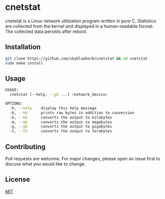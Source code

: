 # cnetstat

cnetstat is a Linux network utilization program written in pure C.
Statistics are collected from the kernel and displayed in a human-readable format.
The collected data persists after reboot.

## Installation

```bash
git clone https://github.com/skyblueborb/cnetstat && cd cnetstat
sudo make install
```
## Usage

```bash
USAGE:
  cnetstat [--help, --gb ...] <network_device>

OPTIONS:
  -h, --help    display this help message
  -b, --kb      prints raw bytes in addition to conversion
  -k, --kb      converts the output to kilobytes
  -m, --mb      converts the output to megabytes
  -g, --gb      converts the output to gigabytes
  -t, --tb      converts the output to terabytes
```

## Contributing
Pull requests are welcome. For major changes, please open an issue first to discuss what you would like to change.

## License
[MIT](https://choosealicense.com/licenses/mit/)
